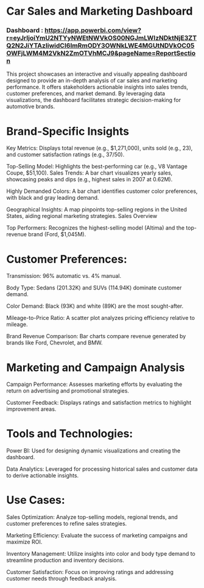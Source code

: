


# Car Sales and Marketing Dashboard

### Dashboard : https://app.powerbi.com/view?r=eyJrIjoiYmU2NTYyNWEtNWVkOS00NGJmLWIzNDktNjE3ZTQ2N2JiYTAzIiwidCI6ImRmODY3OWNkLWE4MGUtNDVkOC05OWFjLWM4M2VkN2ZmOTVhMCJ9&pageName=ReportSection

This project showcases an interactive and visually appealing dashboard designed to provide an in-depth analysis of car sales and marketing performance. It offers stakeholders actionable insights into sales trends, customer preferences, and market demand. By leveraging data visualizations, the dashboard facilitates strategic decision-making for automotive brands.

# Brand-Specific Insights
Key Metrics: Displays total revenue (e.g., $1,271,000), units sold (e.g., 23), and customer satisfaction ratings (e.g., 37/50).

Top-Selling Model: Highlights the best-performing car (e.g., V8 Vantage Coupe, $51,100).
Sales Trends: A bar chart visualizes yearly sales, showcasing peaks and dips (e.g., highest sales in 2007 at 0.62M).

Highly Demanded Colors: A bar chart identifies customer color preferences, with black and gray leading demand.

Geographical Insights: A map pinpoints top-selling regions in the United States, aiding regional marketing strategies.
Sales Overview

Top Performers: Recognizes the highest-selling model (Altima) and the top-revenue brand (Ford, $1,045M).
# Customer Preferences:

Transmission: 96% automatic vs. 4% manual.

Body Type: Sedans (201.32K) and SUVs (114.94K) dominate customer demand.

Color Demand: Black (93K) and white (89K) are the most sought-after.

Mileage-to-Price Ratio: A scatter plot analyzes pricing efficiency relative to mileage.

Brand Revenue Comparison: Bar charts compare revenue generated by brands like Ford, Chevrolet, and BMW.
# Marketing and Campaign Analysis
Campaign Performance: Assesses marketing efforts by evaluating the return on advertising and promotional strategies.

Customer Feedback: Displays ratings and satisfaction metrics to highlight improvement areas.
# Tools and Technologies:
Power BI: Used for designing dynamic visualizations and creating the dashboard.

Data Analytics: Leveraged for processing historical sales and customer data to derive actionable insights.
# Use Cases:
Sales Optimization: Analyze top-selling models, regional trends, and customer preferences to refine sales strategies.

Marketing Efficiency: Evaluate the success of marketing campaigns and maximize ROI.

Inventory Management: Utilize insights into color and body type demand to streamline 
production and inventory decisions.

Customer Satisfaction: Focus on improving ratings and addressing customer needs through feedback analysis.

